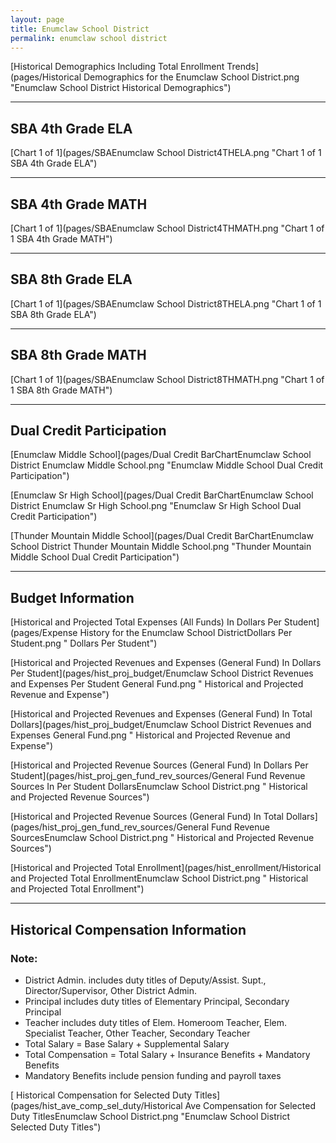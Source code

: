 ```yaml
---
layout: page
title: Enumclaw School District
permalink: enumclaw school district
---
```



[Historical Demographics Including Total Enrollment Trends](pages/Historical Demographics for the Enumclaw School District.png "Enumclaw School District Historical Demographics")

___

## SBA 4th Grade ELA

[Chart 1 of 1](pages/SBAEnumclaw School District4THELA.png "Chart 1 of 1 SBA 4th Grade ELA")


___

## SBA 4th Grade MATH

[Chart 1 of 1](pages/SBAEnumclaw School District4THMATH.png "Chart 1 of 1 SBA 4th Grade MATH")


___

## SBA 8th Grade ELA

[Chart 1 of 1](pages/SBAEnumclaw School District8THELA.png "Chart 1 of 1 SBA 8th Grade ELA")


___

## SBA 8th Grade MATH

[Chart 1 of 1](pages/SBAEnumclaw School District8THMATH.png "Chart 1 of 1 SBA 8th Grade MATH")


___

## Dual Credit Participation

[Enumclaw Middle School](pages/Dual Credit BarChartEnumclaw School District Enumclaw Middle School.png "Enumclaw Middle School Dual Credit Participation")

[Enumclaw Sr High School](pages/Dual Credit BarChartEnumclaw School District Enumclaw Sr High School.png "Enumclaw Sr High School Dual Credit Participation")

[Thunder Mountain Middle School](pages/Dual Credit BarChartEnumclaw School District Thunder Mountain Middle School.png "Thunder Mountain Middle School Dual Credit Participation")


___

## Budget Information

[Historical and Projected Total Expenses (All Funds) In Dollars Per Student](pages/Expense History for the Enumclaw School DistrictDollars Per Student.png " Dollars Per Student")

[Historical and Projected Revenues and Expenses (General Fund) In Dollars Per Student](pages/hist_proj_budget/Enumclaw School District Revenues and Expenses Per Student General Fund.png " Historical and Projected Revenue and Expense")

[Historical and Projected Revenues and Expenses (General Fund) In Total Dollars](pages/hist_proj_budget/Enumclaw School District Revenues and Expenses General Fund.png " Historical and Projected Revenue and Expense")

[Historical and Projected Revenue Sources (General Fund) In Dollars Per Student](pages/hist_proj_gen_fund_rev_sources/General Fund Revenue Sources In Per Student DollarsEnumclaw School District.png " Historical and Projected Revenue Sources")

[Historical and Projected Revenue Sources (General Fund) In Total Dollars](pages/hist_proj_gen_fund_rev_sources/General Fund Revenue SourcesEnumclaw School District.png " Historical and Projected Revenue Sources")

[Historical and Projected Total Enrollment](pages/hist_enrollment/Historical and Projected Total EnrollmentEnumclaw School District.png " Historical and Projected Total Enrollment")


___

## Historical Compensation Information
### Note:
- District Admin. includes duty titles of Deputy/Assist. Supt., Director/Supervisor, Other District Admin.
- Principal includes duty titles of Elementary Principal, Secondary Principal
- Teacher includes duty titles of Elem. Homeroom Teacher, Elem. Specialist Teacher, Other Teacher, Secondary Teacher
- Total Salary = Base Salary + Supplemental Salary
- Total Compensation = Total Salary + Insurance Benefits + Mandatory Benefits
- Mandatory Benefits include pension funding and payroll taxes

[ Historical Compensation for Selected Duty Titles](pages/hist_ave_comp_sel_duty/Historical Ave Compensation for Selected Duty TitlesEnumclaw School District.png "Enumclaw School District Selected Duty Titles")

